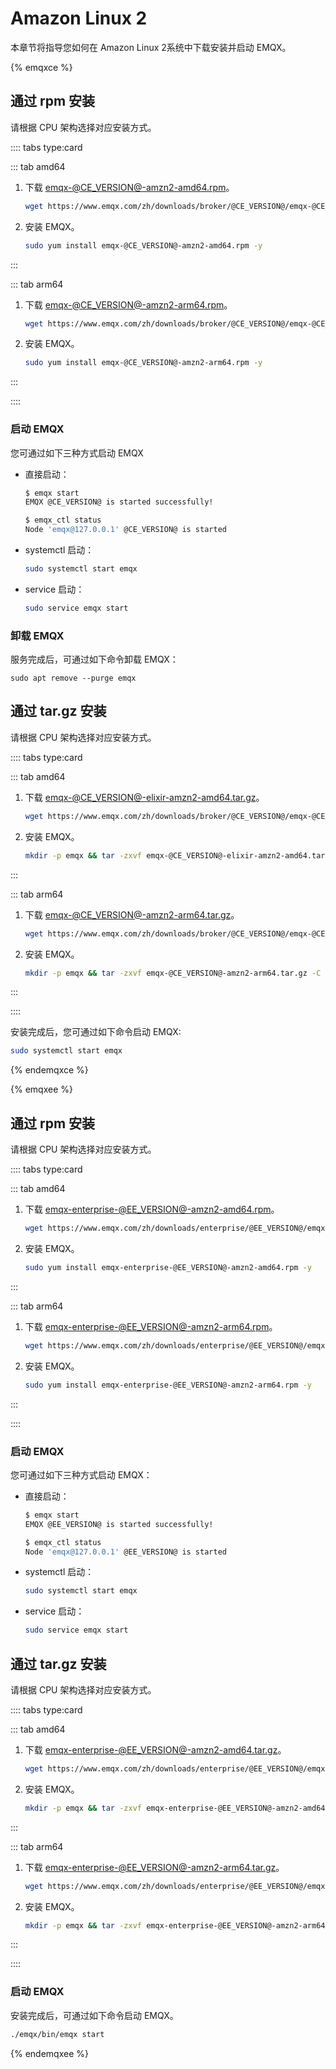 # Amazon Linux 2

本章节将指导您如何在 Amazon Linux 2系统中下载安装并启动 EMQX。

{% emqxce %}

## 通过 rpm 安装

请根据 CPU 架构选择对应安装方式。

:::: tabs type:card

::: tab amd64

1. 下载 [emqx-@CE_VERSION@-amzn2-amd64.rpm](https://www.emqx.com/zh/downloads/broker/@CE_VERSION@/emqx-@CE_VERSION@-amzn2-amd64.rpm)。

   ```bash
   wget https://www.emqx.com/zh/downloads/broker/@CE_VERSION@/emqx-@CE_VERSION@-amzn2-amd64.rpm
   ```

2. 安装 EMQX。
   ```bash
   sudo yum install emqx-@CE_VERSION@-amzn2-amd64.rpm -y
   ```

:::

::: tab arm64
1. 下载 [emqx-@CE_VERSION@-amzn2-arm64.rpm](https://www.emqx.com/zh/downloads/broker/@CE_VERSION@/emqx-@CE_VERSION@-amzn2-arm64.rpm)。

   ```bash
   wget https://www.emqx.com/zh/downloads/broker/@CE_VERSION@/emqx-@CE_VERSION@-amzn2-arm64.rpm
   ```

2. 安装 EMQX。
   ```bash
   sudo yum install emqx-@CE_VERSION@-amzn2-arm64.rpm -y
   ```

:::

::::

### 启动 EMQX

您可通过如下三种方式启动 EMQX

- 直接启动：

  ```bash
  $ emqx start
  EMQX @CE_VERSION@ is started successfully!
  
  $ emqx_ctl status
  Node 'emqx@127.0.0.1' @CE_VERSION@ is started
  ```

- systemctl 启动：

  ```bash
  sudo systemctl start emqx
  ```

- service 启动：

  ```bash
  sudo service emqx start
  ```

### 卸载 EMQX

服务完成后，可通过如下命令卸载 EMQX：

  ```shell
sudo apt remove --purge emqx
  ```

## 通过 tar.gz 安装

请根据 CPU 架构选择对应安装方式。

:::: tabs type:card

::: tab amd64

1. 下载 [emqx-@CE_VERSION@-elixir-amzn2-amd64.tar.gz](https://www.emqx.com/zh/downloads/broker/@CE_VERSION@/emqx-@CE_VERSION@-elixir-amzn2-amd64.tar.gz)。

   ```bash
   wget https://www.emqx.com/zh/downloads/broker/@CE_VERSION@/emqx-@CE_VERSION@-elixir-amzn2-amd64.tar.gz
   ```

2. 安装 EMQX。
   ```bash
   mkdir -p emqx && tar -zxvf emqx-@CE_VERSION@-elixir-amzn2-amd64.tar.gz -C emqx
   ```

:::

::: tab arm64
1. 下载 [emqx-@CE_VERSION@-amzn2-arm64.tar.gz](https://www.emqx.com/zh/downloads/broker/@CE_VERSION@/emqx-@CE_VERSION@-amzn2-arm64.tar.gz)。

   ```bash
   wget https://www.emqx.com/zh/downloads/broker/@CE_VERSION@/emqx-@CE_VERSION@-amzn2-arm64.tar.gz
   ```

2. 安装 EMQX。
   ```bash
   mkdir -p emqx && tar -zxvf emqx-@CE_VERSION@-amzn2-arm64.tar.gz -C emqx
   ```

:::

::::

安装完成后，您可通过如下命令启动 EMQX:

```bash
sudo systemctl start emqx
```

{% endemqxce %}

{% emqxee %}

## 通过 rpm 安装

请根据 CPU 架构选择对应安装方式。

:::: tabs type:card

::: tab amd64

1. 下载 [emqx-enterprise-@EE_VERSION@-amzn2-amd64.rpm](https://www.emqx.com/zh/downloads/enterprise/@EE_VERSION@/emqx-enterprise-@EE_VERSION@-amzn2-amd64.rpm)。

   ```bash
   wget https://www.emqx.com/zh/downloads/enterprise/@EE_VERSION@/emqx-enterprise-@EE_VERSION@-amzn2-amd64.rpm
   ```

2. 安装 EMQX。
   ```bash
   sudo yum install emqx-enterprise-@EE_VERSION@-amzn2-amd64.rpm -y
   ```

:::

::: tab arm64
1. 下载 [emqx-enterprise-@EE_VERSION@-amzn2-arm64.rpm](https://www.emqx.com/zh/downloads/enterprise/@EE_VERSION@/emqx-enterprise-@EE_VERSION@-amzn2-arm64.rpm)。

   ```bash
   wget https://www.emqx.com/zh/downloads/enterprise/@EE_VERSION@/emqx-enterprise-@EE_VERSION@-amzn2-arm64.rpm
   ```

2. 安装 EMQX。
   ```bash
   sudo yum install emqx-enterprise-@EE_VERSION@-amzn2-arm64.rpm -y
   ```

:::

::::

### 启动 EMQX 

您可通过如下三种方式启动 EMQX：

- 直接启动：

  ```bash
  $ emqx start
  EMQX @EE_VERSION@ is started successfully!
  
  $ emqx_ctl status
  Node 'emqx@127.0.0.1' @EE_VERSION@ is started
  ```

- systemctl 启动：

  ```bash
  sudo systemctl start emqx
  ```

- service 启动：

  ```bash
  sudo service emqx start
  ```

## 通过 tar.gz 安装

请根据 CPU 架构选择对应安装方式。

:::: tabs type:card

::: tab amd64

1. 下载 [emqx-enterprise-@EE_VERSION@-amzn2-amd64.tar.gz](https://www.emqx.com/zh/downloads/enterprise/@EE_VERSION@/emqx-enterprise-@EE_VERSION@-amzn2-amd64.tar.gz)。

   ```bash
   wget https://www.emqx.com/zh/downloads/enterprise/@EE_VERSION@/emqx-enterprise-@EE_VERSION@-amzn2-amd64.tar.gz
   ```

2. 安装 EMQX。

   ```bash
   mkdir -p emqx && tar -zxvf emqx-enterprise-@EE_VERSION@-amzn2-amd64.tar.gz -C emqx
   ```

:::

::: tab arm64

1. 下载 [emqx-enterprise-@EE_VERSION@-amzn2-arm64.tar.gz](https://www.emqx.com/zh/downloads/enterprise/@EE_VERSION@/emqx-enterprise-@EE_VERSION@-amzn2-arm64.tar.gz)。

   ```bash
   wget https://www.emqx.com/zh/downloads/enterprise/@EE_VERSION@/emqx-enterprise-@EE_VERSION@-amzn2-arm64.tar.gz
   ```

2. 安装 EMQX。

   ```bash
   mkdir -p emqx && tar -zxvf emqx-enterprise-@EE_VERSION@-amzn2-arm64.tar.gz -C emqx
   ```

:::

::::

### 启动 EMQX

安装完成后，可通过如下命令启动 EMQX。

```bash
./emqx/bin/emqx start
```

{% endemqxee %}
